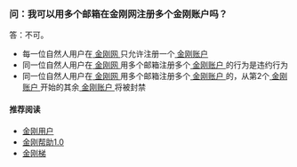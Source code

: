 ### 问：我可以用多个邮箱在金刚网注册多个金刚账户吗？
答：不可。
- 每一位自然人用户在[ 金刚网 ](https://a2zitpro.github.io/web/kksitecn)只允许注册一个[ 金刚账户 ](https://a2zitpro.github.io/web/kkaccount)
- 同一位自然人用户在[ 金刚网 ](https://a2zitpro.github.io/web/kksitecn)用多个邮箱注册多个[ 金刚账户 ](https://a2zitpro.github.io/web/kkaccount)的行为是违约行为
- 同一位自然人用户在[ 金刚网 ](https://a2zitpro.github.io/web/kksitecn)用多个邮箱注册多个[ 金刚账户 ](https://a2zitpro.github.io/web/kkaccount)的，从第2个[ 金刚账户 ](https://a2zitpro.github.io/web/kkaccount)开始的其余[ 金刚账户 ](https://a2zitpro.github.io/web/kkaccount)将被封禁

#### 推荐阅读
- [金刚用户](https://a2zitpro.github.io/web/list_kkuser)
- [金刚帮助1.0](https://a2zitpro.github.io/web/list_helpkkvpn1.0)
- [金刚梯](https://a2zitpro.github.io/web/dlb)
